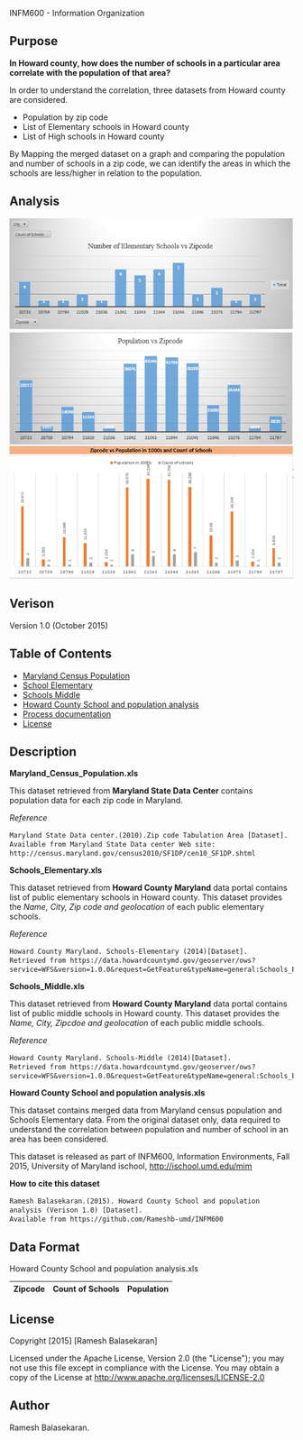 INFM600 - Information Organization

Purpose
----------

**In Howard county, how does the number of schools in a particular area correlate with the population of that area?**

In order to understand the correlation, three datasets from Howard county are considered.

* Population by zip code
* List of Elementary schools in Howard county
* List of High schools in Howard county 

By Mapping the merged dataset on a graph and comparing the population and number of schools in a zip code, we can identify the areas
in which the schools are less/higher in relation to the population.

Analysis
------------- 
![Population vs zipcode](https://github.com/Rameshb-umd/INFM600/raw/master/Result%20-%20Images/Population_vs_Zipcode.PNG)
![Schools vs zipcode](https://github.com/Rameshb-umd/INFM600/raw/master/Result%20-%20Images/numberofschools_vs_Zipcode.PNG)
![Analysis of processed data](https://github.com/Rameshb-umd/INFM600/raw/master/Result%20-%20Images/Result.PNG)

Verison
-------------
Version 1.0 (October 2015)

Table of Contents
-------------

* [Maryland Census Population](https://github.com/Rameshb-umd/INFM600/raw/master/1_Maryland_Census_Population.xls)
* [School Elementary](https://github.com/Rameshb-umd/INFM600/raw/master/2_Schools_Elementary.xls)
* [Schools Middle](https://github.com/Rameshb-umd/INFM600/raw/master/3_Schools_Middle.xls)
* [Howard County School and population analysis](https://github.com/Rameshb-umd/INFM600/raw/master/Howard%20County%20School%20and%20population%20analysis.xls)
* [Process documentation](https://github.com/Rameshb-umd/INFM600/raw/master/Process%20documentation.pdf)
* [License](https://github.com/Rameshb-umd/INFM600/raw/master/LICENSE)

Description
------------

**Maryland_Census_Population.xls** 

This dataset retrieved from **Maryland State Data Center** contains population data for each zip code in Maryland.

*Reference*
```
Maryland State Data center.(2010).Zip code Tabulation Area [Dataset]. 
Available from Maryland State Data center Web site: http://census.maryland.gov/census2010/SF1DP/cen10_SF1DP.shtml
```
**Schools_Elementary.xls**
    
This dataset retrieved from **Howard County Maryland** data portal contains list of public elementary schools in Howard county.
This dataset provides the *Name, City, Zip code and geolocation* of each public elementary schools.

*Reference*
```
Howard County Maryland. Schools-Elementary (2014)[Dataset]. 
Retrieved from https://data.howardcountymd.gov/geoserver/ows? 
service=WFS&version=1.0.0&request=GetFeature&typeName=general:Schools_Elementary&outputFormat=csv
```
**Schools_Middle.xls**
    
This dataset retrieved from **Howard County Maryland** data portal contains list of public middle schools in Howard county.
This dataset provides the *Name, City, Zipcdoe and geolocation* of each public middle schools.

*Reference*
```
Howard County Maryland. Schools-Middle (2014)[Dataset]. 
Retrieved from https://data.howardcountymd.gov/geoserver/ows? 
service=WFS&version=1.0.0&request=GetFeature&typeName=general:Schools_Elementary&outputFormat=csv
```

**Howard County School and population analysis.xls**

This dataset contains merged data from Maryland census population and Schools Elementary data.
From the original dataset only, data required to understand the correlation between population and number of school in an area
has been considered.

This dataset is released as part of INFM600, Information Environments, Fall 2015, University of Maryland ischool, http://ischool.umd.edu/mim

**How to cite this dataset**
```
Ramesh Balasekaran.(2015). Howard County School and population analysis (Verison 1.0) [Dataset].
Available from https://github.com/Rameshb-umd/INFM600
```

Data Format
-----------
    
Howard County School and population analysis.xls

| **Zipcode**   |**Count of Schools**|**Population**|
| ------------- |:------------------:| ------------:|

License
-----------
Copyright [2015] [Ramesh Balasekaran]

Licensed under the Apache License, Version 2.0 (the "License");
you may not use this file except in compliance with the License.
You may obtain a copy of the License at http://www.apache.org/licenses/LICENSE-2.0

Author
----------
Ramesh Balasekaran.